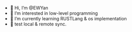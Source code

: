 - 👋 Hi, I’m @EWYan
- 👀 I’m interested in low-level programming
- 🌱 I’m currently learning RUSTLang & os implementation
- 🌱 test local & remote sync.

<!---
EWYan/EWYan is a ✨ special ✨ repository because its `README.md` (this file) appears on your GitHub profile.
You can click the Preview link to take a look at your changes.
--->
